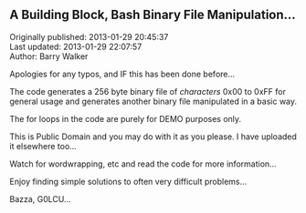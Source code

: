 ## A Building Block, Bash Binary File Manipulation...  
Originally published: 2013-01-29 20:45:37  
Last updated: 2013-01-29 22:07:57  
Author: Barry Walker  
  
Apologies for any typos, and IF this has been done before...

The code generates a 256 byte binary file of _characters_ 0x00 to 0xFF for general usage and generates another binary file manipulated in a basic way.

The for loops in the code are purely for DEMO purposes only.

This is Public Domain and you may do with it as you please. I have uploaded it elsewhere too...

Watch for wordwrapping, etc and read the code for more information...

Enjoy finding simple solutions to often very difficult problems...

Bazza, G0LCU...
